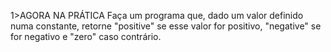 1>AGORA NA PRÁTICA </h1>
Faça um programa que, dado um valor definido numa constante, retorne "positive" se esse valor for positivo, "negative" se for negativo e "zero" caso contrário.
